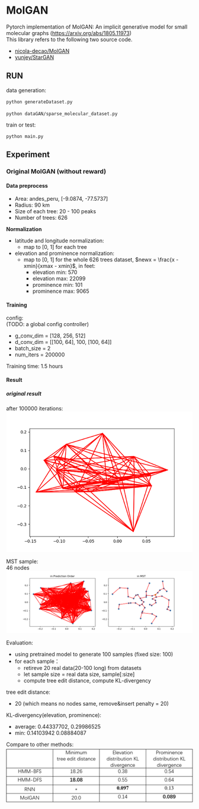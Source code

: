 # MolGAN
Pytorch implementation of MolGAN: An implicit generative model for small molecular graphs (https://arxiv.org/abs/1805.11973)  
This library refers to the following two source code.
* [nicola-decao/MolGAN](https://github.com/nicola-decao/MolGAN)
* [yunjey/StarGAN](https://github.com/yunjey/StarGAN)

## RUN

data generation:  
```
python generateDataset.py  

python dataGAN/sparse_molecular_dataset.py
```

train or test:  
```
python main.py
```

## Experiment  

### Original MolGAN (without reward)  

#### Data preprocess  

- Area: andes_peru, [-9.0874, -77.5737]  
- Radius: 90 km  
- Size of each tree: 20 - 100 peaks
- Number of trees: 626

**Normalization**  
- latitude and longitude normalization:
  - map to [0, 1] for each tree
- elevation and prominence normalization:
  - map to [0, 1] for the whole 626 trees dataset, $newx = \frac{x - xmin}{xmax - xmin}$, in feet:
    - elevation min: 570 
    - elevation max: 22099 
    - prominence min: 101 
    - prominence max: 9065 

#### Training  

config:  
(TODO: a global config controller)  
- g_conv_dim = [128, 256, 512]  
- d_conv_dim = [[100, 64], 100, [100, 64]]  
- batch_size = 2  
- num_iters = 200000  

Training time: 1.5 hours  

#### Result  
##### original result 
after 100000 iterations:  
![100000Png](res/test.png)   

MST sample:  
46 nodes
![46nodesSample](res/molganSample46.png)  

Evaluation: 
- using pretrained model to generate 100 samples (fixed size: 100)
- for each sample：
  - retireve 20 real data(20-100 long) from datasets
  - let sample size = real data size, sample[:size]
  - compute tree edit distance, compute KL-divergency

tree edit distance:     
- 20 (which means no nodes same, remove&insert penalty = 20)  

KL-divergency(elevation, prominence):  
- average: 0.44337702, 0.29986525
- min: 0.14103942  0.08884087  

Compare to other methods:  
![hmmRnnEval](res/hmm&rnn.png)




